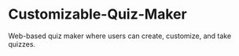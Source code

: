 # Customizable-Quiz-Maker
Web-based quiz maker where users can create, customize, and take quizzes.
